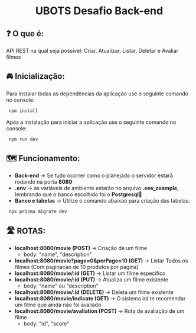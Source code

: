 <h1 align="center">UBOTS Desafio Back-end</h1>


## ❓ O que é:
API REST na qual seja possível: Criar, Atualizar, Listar, Deletar e Avaliar filmes


## 🚘 Inicialização:
Para instalar todas as dependências da aplicação use o seguinte comando no console:

```sh
 npm install
```
Após a instalação para iniciar a aplicação use o seguinte comando no console:
```sh
 npm run dev
```

## 🗺️ Funcionamento:
- **Back-end** -> Se tudo ocorrer como o planejado o servidor estará rodando na porta **8080**
- **.env** -> as variáveis de ambiente estarão no arquivo **.env_example**, lembrando que o banco escolhido foi o **Postgresql**🐘
- **Banco e tabelas** -> Utilize o comando abaixao para criação das tabelas: 
```sh
 npx prisma migrate dev
```
## 🛣️ ROTAS:
- **localhost:8080/movie (POST)** -> Criação de um filme
  - body: "name", "description"
- **localhost:8080/movie?page=0&perPage=10 (GET)** -> Listar Todos os filmes (Com paginacao de 10 produtos por pagina)
- **localhost:8080/movie/:id (GET)** -> Listar um filme especifico
- **localhost:8080/movie/:id (PUT)** -> Atualiza um filme existente
  - body: "name" ou "description"
- **localhost:8080/movie/:id (DELETE)** -> Deleta um filme existente
- **localhost:8080/movie/indicate (GET)** -> O sistema irá te recomendar um filme que ainda não foi avaliado
- **localhost:8080/movie/avaliation (POST)** -> Rota de avaliação de um filme
  - body: "id", "score"


<br></br>
